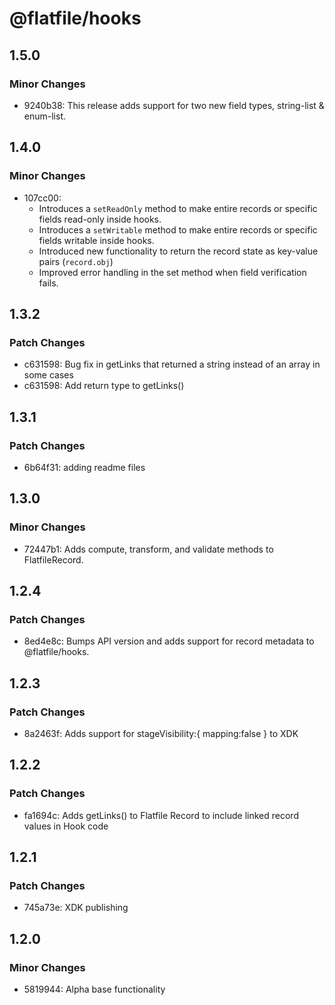 # @flatfile/hooks

## 1.5.0

### Minor Changes

- 9240b38: This release adds support for two new field types, string-list & enum-list.

## 1.4.0

### Minor Changes

- 107cc00:
  - Introduces a `setReadOnly` method to make entire records or specific fields read-only inside hooks.
  - Introduces a `setWritable` method to make entire records or specific fields writable inside hooks.
  - Introduced new functionality to return the record state as key-value pairs (`record.obj`)
  - Improved error handling in the set method when field verification fails.

## 1.3.2

### Patch Changes

- c631598: Bug fix in getLinks that returned a string instead of an array in some cases
- c631598: Add return type to getLinks()

## 1.3.1

### Patch Changes

- 6b64f31: adding readme files

## 1.3.0

### Minor Changes

- 72447b1: Adds compute, transform, and validate methods to FlatfileRecord.

## 1.2.4

### Patch Changes

- 8ed4e8c: Bumps API version and adds support for record metadata to @flatfile/hooks.

## 1.2.3

### Patch Changes

- 8a2463f: Adds support for stageVisibility:{ mapping:false } to XDK

## 1.2.2

### Patch Changes

- fa1694c: Adds getLinks() to Flatfile Record to include linked record values in Hook code

## 1.2.1

### Patch Changes

- 745a73e: XDK publishing

## 1.2.0

### Minor Changes

- 5819944: Alpha base functionality
